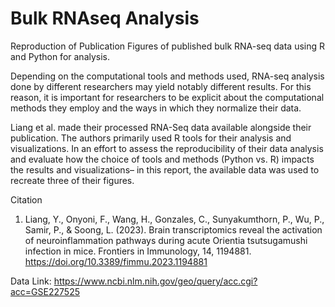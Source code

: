 # Bulk RNAseq Analysis 
Reproduction of Publication Figures of published bulk RNA-seq data using R and Python for analysis. 

Depending on the computational tools and methods used, RNA-seq analysis done by different researchers 
may yield notably different results. For this reason, it is important for researchers to be explicit about the 
computational methods they employ and the ways in which they normalize their data.  


Liang et al. made their processed RNA-Seq data available alongside their publication. The authors 
primarily used R tools for their analysis and visualizations. In an effort to assess the reproducibility of 
their data analysis and evaluate how the choice of tools and methods (Python vs. R) impacts the results 
and visualizations– in this report, the available data was used to recreate three of their figures. 

Citation  
1. Liang, Y., Onyoni, F., Wang, H., Gonzales, C., Sunyakumthorn, P., Wu, P., Samir, P., & Soong, L. 
(2023). Brain transcriptomics reveal the activation of neuroinflammation pathways during acute 
Orientia tsutsugamushi infection in mice. Frontiers in Immunology, 14, 1194881. 
https://doi.org/10.3389/fimmu.2023.1194881

Data Link: https://www.ncbi.nlm.nih.gov/geo/query/acc.cgi?acc=GSE227525


